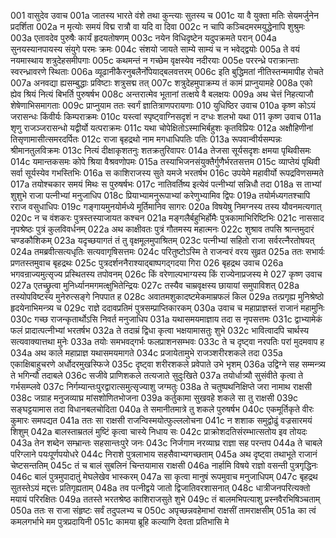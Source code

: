 001	वासुदेव उवाच
001a	जातस्य भारते वंशे तथा कुन्त्याः सुतस्य च
001c	या वै युक्ता मतिः सेयमर्जुनेन प्रदर्शिता
002a	न मृत्योः समयं विद्म रात्रौ वा यदि वा दिवा
002c	न चापि कञ्चिदमरमयुद्धेनापि शुश्रुमः
003a	एतावदेव पुरुषैः कार्यं हृदयतोषणम्
003c	नयेन विधिदृष्टेन यदुपक्रमते परान्
004a	सुनयस्यानपायस्य संयुगे परमः क्रमः
004c	संशयो जायते साम्ये साम्यं च न भवेद्द्वयोः
005a	ते वयं नयमास्थाय शत्रुदेहसमीपगाः
005c	कथमन्तं न गच्छेम वृक्षस्येव नदीरयाः
005e	पररन्ध्रे पराक्रान्ताः स्वरन्ध्रावरणे स्थिताः
006a	व्यूढानीकैरनुबलैर्नोपेयाद्बलवत्तरम्
006c	इति बुद्धिमतां नीतिस्तन्ममापीह रोचते
007a	अनवद्या ह्यसम्बुद्धाः प्रविष्टाः शत्रुसद्म तत्
007c	शत्रुदेहमुपाक्रम्य तं कामं प्राप्नुयामहे
008a	एको ह्येव श्रियं नित्यं बिभर्ति पुरुषर्षभ
008c	अन्तरात्मेव भूतानां तत्क्षये वै बलक्षयः
009a	अथ चेत्तं निहत्याजौ शेषेणाभिसमागताः
009c	प्राप्नुयाम ततः स्वर्गं ज्ञातित्राणपरायणाः
010    युधिष्ठिर उवाच
010a	कृष्ण कोऽयं जरासन्धः किंवीर्यः किम्पराक्रमः
010c	यस्त्वां स्पृष्ट्वाग्निसदृशं न दग्धः शलभो यथा
011    कृष्ण उवाच
011a	शृणु राजञ्जरासन्धो यद्वीर्यो यत्पराक्रमः
011c	यथा चोपेक्षितोऽस्माभिर्बहुशः कृतविप्रियः
012a	अक्षौहिणीनां तिसृणामासीत्समरदर्पितः
012c	राजा बृहद्रथो नाम मगधाधिपतिः पतिः
013a	रूपवान्वीर्यसम्पन्नः श्रीमानतुलविक्रमः
013c	नित्यं दीक्षाकृशतनुः शतक्रतुरिवापरः
014a	तेजसा सूर्यसदृशः क्षमया पृथिवीसमः
014c	यमान्तकसमः कोपे श्रिया वैश्रवणोपमः
015a	तस्याभिजनसंयुक्तैर्गुणैर्भरतसत्तम
015c	व्याप्तेयं पृथिवी सर्वा सूर्यस्येव गभस्तिभिः
016a	स काशिराजस्य सुते यमजे भरतर्षभ
016c	उपयेमे महावीर्यो रूपद्रविणसम्मते
017a	तयोश्चकार समयं मिथः स पुरुषर्षभः
017c	नातिवर्तिष्य इत्येवं पत्नीभ्यां सन्निधौ तदा
018a	स ताभ्यां शुशुभे राजा पत्नीभ्यां मनुजाधिप
018c	प्रियाभ्यामनुरूपाभ्यां करेणुभ्यामिव द्विपः
019a	तयोर्मध्यगतश्चापि रराज वसुधाधिपः
019c	गङ्गायमुनयोर्मध्ये मूर्तिमानिव सागरः
020a	विषयेषु निमग्नस्य तस्य यौवनमत्यगात्
020c	न च वंशकरः पुत्रस्तस्याजायत कश्चन
021a	मङ्गलैर्बहुभिर्होमैः पुत्रकामाभिरिष्टिभिः
021c	नाससाद नृपश्रेष्ठः पुत्रं कुलविवर्धनम्
022a	अथ काक्षीवतः पुत्रं गौतमस्य महात्मनः
022c	शुश्राव तपसि श्रान्तमुदारं चण्डकौशिकम्
023a	यदृच्छयागतं तं तु वृक्षमूलमुपाश्रितम्
023c	पत्नीभ्यां सहितो राजा सर्वरत्नैरतोषयत्
024a	तमब्रवीत्सत्यधृतिः सत्यवागृषिसत्तमः
024c	परितुष्टोऽस्मि ते राजन्वरं वरय सुव्रत
025a	ततः सभार्यः प्रणतस्तमुवाच बृहद्रथः
025c	पुत्रदर्शननैराश्याद्बाष्पगद्गदया गिरा
026    बृहद्रथ उवाच
026a	भगवन्राज्यमुत्सृज्य प्रस्थितस्य तपोवनम्
026c	किं वरेणाल्पभाग्यस्य किं राज्येनाप्रजस्य मे
027    कृष्ण उवाच
027a	एतच्छ्रुत्वा मुनिर्ध्यानमगमत्क्षुभितेन्द्रियः
027c	तस्यैव चाम्रवृक्षस्य छायायां समुपाविशत्
028a	तस्योपविष्टस्य मुनेरुत्सङ्गे निपपात ह
028c	अवातमशुकादष्टमेकमाम्रफलं किल
029a	तत्प्रगृह्य मुनिश्रेष्ठो हृदयेनाभिमन्त्र्य च
029c	राज्ञे ददावप्रतिमं पुत्रसम्प्राप्तिकारकम्
030a	उवाच च महाप्राज्ञस्तं राजानं महामुनिः
030c	गच्छ राजन्कृतार्थोऽसि निवर्त मनुजाधिप
031a	यथासमयमाज्ञाय तदा स नृपसत्तमः
031c	द्वाभ्यामेकं फलं प्रादात्पत्नीभ्यां भरतर्षभ
032a	ते तदाम्रं द्विधा कृत्वा भक्षयामासतुः शुभे
032c	भावित्वादपि चार्थस्य सत्यवाक्यात्तथा मुनेः
033a	तयोः समभवद्गर्भः फलप्राशनसम्भवः
033c	ते च दृष्ट्वा नरपतिः परां मुदमवाप ह
034a	अथ काले महाप्राज्ञ यथासमयमागते
034c	प्रजायेतामुभे राजञ्शरीरशकले तदा
035a	एकाक्षिबाहुचरणे अर्धोदरमुखस्फिजे
035c	दृष्ट्वा शरीरशकले प्रवेपाते उभे भृशम्
036a	उद्विग्ने सह सम्मन्त्र्य ते भगिन्यौ तदाबले
036c	सजीवे प्राणिशकले तत्यजाते सुदुःखिते
037a	तयोर्धात्र्यौ सुसंवीते कृत्वा ते गर्भसम्प्लवे
037c	निर्गम्यान्तःपुरद्वारात्समुत्सृज्याशु जग्मतुः
038a	ते चतुष्पथनिक्षिप्ते जरा नामाथ राक्षसी
038c	जग्राह मनुजव्याघ्र मांसशोणितभोजना
039a	कर्तुकामा सुखवहे शकले सा तु राक्षसी
039c	सङ्घट्टयामास तदा विधानबलचोदिता
040a	ते समानीतमात्रे तु शकले पुरुषर्षभ
040c	एकमूर्तिकृते वीरः कुमारः समपद्यत
041a	ततः सा राक्षसी राजन्विस्मयोत्फुल्ललोचना
041c	न शशाक समुद्वोढुं वज्रसारमयं शिशुम्
042a	बालस्ताम्रतलं मुष्टिं कृत्वा चास्ये निधाय सः
042c	प्राक्रोशदतिसंरम्भात्सतोय इव तोयदः
043a	तेन शब्देन सम्भ्रान्तः सहसान्तःपुरे जनः
043c	निर्जगाम नरव्याघ्र राज्ञा सह परन्तप
044a	ते चाबले परिग्लाने पयःपूर्णपयोधरे
044c	निराशे पुत्रलाभाय सहसैवाभ्यगच्छताम्
045a	अथ दृष्ट्वा तथाभूते राजानं चेष्टसन्ततिम्
045c	तं च बालं सुबलिनं चिन्तयामास राक्षसी
046a	नार्हामि विषये राज्ञो वसन्ती पुत्रगृद्धिनः
046c	बालं पुत्रमुपादातुं मेघलेखेव भास्करम्
047a	सा कृत्वा मानुषं रूपमुवाच मनुजाधिपम्
047c	बृहद्रथ सुतस्तेऽयं मद्दत्तः प्रतिगृह्यताम्
048a	तव पत्नीद्वये जातो द्विजातिवरशासनात्
048c	धात्रीजनपरित्यक्तो मयायं परिरक्षितः
049a	ततस्ते भरतश्रेष्ठ काशिराजसुते शुभे
049c	तं बालमभिपत्याशु प्रस्नवैरभिषिञ्चताम्
050a	ततः स राजा संहृष्टः सर्वं तदुपलभ्य च
050c	अपृच्छन्नवहेमाभां राक्षसीं तामराक्षसीम्
051a	का त्वं कमलगर्भाभे मम पुत्रप्रदायिनी
051c	कामया ब्रूहि कल्याणि देवता प्रतिभासि मे
